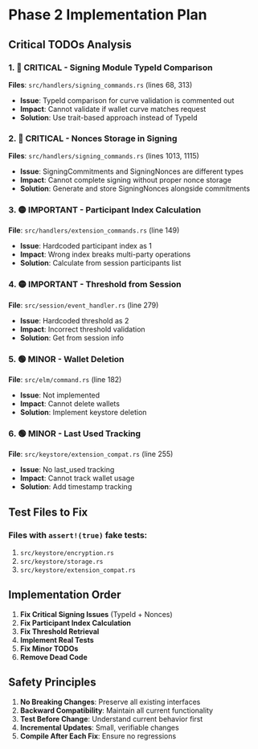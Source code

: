 # Phase 2 Implementation Plan

## Critical TODOs Analysis

### 1. 🔴 CRITICAL - Signing Module TypeId Comparison
**Files**: `src/handlers/signing_commands.rs` (lines 68, 313)
- **Issue**: TypeId comparison for curve validation is commented out
- **Impact**: Cannot validate if wallet curve matches request
- **Solution**: Use trait-based approach instead of TypeId

### 2. 🔴 CRITICAL - Nonces Storage in Signing
**Files**: `src/handlers/signing_commands.rs` (lines 1013, 1115)
- **Issue**: SigningCommitments and SigningNonces are different types
- **Impact**: Cannot complete signing without proper nonce storage
- **Solution**: Generate and store SigningNonces alongside commitments

### 3. 🟡 IMPORTANT - Participant Index Calculation
**File**: `src/handlers/extension_commands.rs` (line 149)
- **Issue**: Hardcoded participant index as 1
- **Impact**: Wrong index breaks multi-party operations
- **Solution**: Calculate from session participants list

### 4. 🟡 IMPORTANT - Threshold from Session
**File**: `src/session/event_handler.rs` (line 279)
- **Issue**: Hardcoded threshold as 2
- **Impact**: Incorrect threshold validation
- **Solution**: Get from session info

### 5. 🟢 MINOR - Wallet Deletion
**File**: `src/elm/command.rs` (line 182)
- **Issue**: Not implemented
- **Impact**: Cannot delete wallets
- **Solution**: Implement keystore deletion

### 6. 🟢 MINOR - Last Used Tracking
**File**: `src/keystore/extension_compat.rs` (line 255)
- **Issue**: No last_used tracking
- **Impact**: Cannot track wallet usage
- **Solution**: Add timestamp tracking

## Test Files to Fix

### Files with `assert!(true)` fake tests:
1. `src/keystore/encryption.rs`
2. `src/keystore/storage.rs`
3. `src/keystore/extension_compat.rs`

## Implementation Order

1. **Fix Critical Signing Issues** (TypeId + Nonces)
2. **Fix Participant Index Calculation**
3. **Fix Threshold Retrieval**
4. **Implement Real Tests**
5. **Fix Minor TODOs**
6. **Remove Dead Code**

## Safety Principles

1. **No Breaking Changes**: Preserve all existing interfaces
2. **Backward Compatibility**: Maintain all current functionality
3. **Test Before Change**: Understand current behavior first
4. **Incremental Updates**: Small, verifiable changes
5. **Compile After Each Fix**: Ensure no regressions